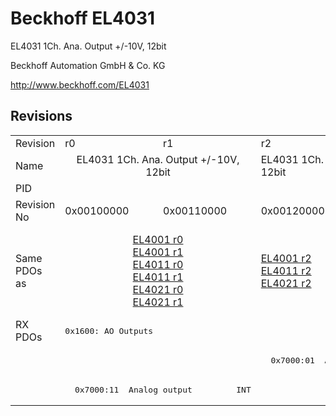 # Beckhoff EL4031

EL4031 1Ch. Ana. Output +/-10V, 12bit

Beckhoff Automation GmbH & Co. KG

http://www.beckhoff.com/EL4031

## Revisions
<table>
<tr >
<td>Revision</td>
<td><div class="foo">r0</div></td>
<td><div class="foo">r1</div></td>
<td><div class="foo">r2</div></td>
<td><div class="foo">r3</div></td>
<td><div class="foo">r4</div></td>
<td><div class="foo">r5</div></td>
</tr>
<tr >
<td>Name</td>
<td colspan=2 align="center"><div class="foo">EL4031 1Ch. Ana. Output +/-10V, 12bit</div></td>
<td><div class="foo">EL4031 1Ch. Ana. Output -10/+10V, 12bit</div></td>
<td colspan=3 align="center"><div class="foo">EL4031 1Ch. Ana. Output +/-10V, 12bit</div></td>
</tr>
<tr >
<td>PID</td>
<td colspan=6 align="center"><div class="foo">0x0fbf3052</div></td>
</tr>
<tr >
<td>Revision No</td>
<td><div class="foo">0x00100000</div></td>
<td><div class="foo">0x00110000</div></td>
<td><div class="foo">0x00120000</div></td>
<td><div class="foo">0x00130000</div></td>
<td><div class="foo">0x00140000</div></td>
<td><div class="foo">0x00150000</div></td>
</tr>
<tr >
<td>Same PDOs as</td>
<td colspan=2 align="center"><div class="foo"><a href="EL4001">EL4001 r0</a><br/><a href="EL4001">EL4001 r1</a><br/><a href="EL4011">EL4011 r0</a><br/><a href="EL4011">EL4011 r1</a><br/><a href="EL4021">EL4021 r0</a><br/><a href="EL4021">EL4021 r1</a></div></td>
<td><div class="foo"><a href="EL4001">EL4001 r2</a><br/><a href="EL4011">EL4011 r2</a><br/><a href="EL4021">EL4021 r2</a></div></td>
<td colspan=2 align="center"><div class="foo"><a href="EL4001">EL4001 r3</a><br/><a href="EL4001">EL4001 r4</a><br/><a href="EL4011">EL4011 r3</a><br/><a href="EL4011">EL4011 r4</a><br/><a href="EL4021">EL4021 r3</a><br/><a href="EL4021">EL4021 r4</a><br/><a href="EL4021">EL4021 r5</a></div></td>
<td><div class="foo"><a href="EL4001">EL4001 r5</a><br/><a href="EL4011">EL4011 r5</a><br/><a href="EL4021">EL4021 r6</a></div></td>
</tr>
<tr class="rxpdo pdosection">
<td rowspan=3 valign=top>RX PDOs</td>
<td colspan=6 align="left"><pre>0x1600: AO Outputs</pre></td>
<td></td>
</tr>
<tr class="rxpdo">
<td colspan=2 align="left"></td>
<td><pre>  0x7000:01  Analog output         INT</pre></td>
<td colspan=3 align="left"></td>
</tr>
<tr class="rxpdo">
<td colspan=2 align="left"><pre>  0x7000:11  Analog output         INT</pre></td>
<td></td>
<td colspan=3 align="left"><pre>  0x7000:11  Analog output         INT</pre></td>
</tr>
</table>
